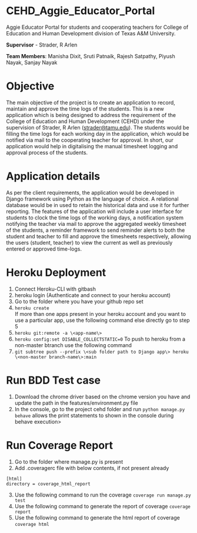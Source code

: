 # CEHD_Aggie_Educator_Portal
Aggie Educator Portal for students and cooperating teachers for College of Education and Human Development division of Texas A&amp;M University.

**Supervisor** - Strader, R Arlen

**Team Members**: Manisha Dixit, Sruti Patnaik, Rajesh Satpathy, Piyush Nayak, Sanjay Nayak

# Objective
The main objective of the project is to create an application to record, maintain and approve the time logs of the students.  This is a new application which is being designed to address the requirement of the College of Education and Human Development (CEHD) under the supervision of Strader, R Arlen (strader@tamu.edu). The students would be filling the time logs for each working day in the application, which would be notified via mail to the cooperating teacher for approval. In short, our application would help in digitalising the manual timesheet logging and approval process of the students. 

# Application details
As per the client requirements, the application would be developed in Django framework using Python as the language of choice. A relational database would be in used to retain the historical data and use it for further reporting. The features of the application will include a user interface for students to clock the time logs of the working days, a notification system notifying the teacher via mail to approve the aggregated weekly timesheet of the students, a reminder framework to send reminder alerts to both the student and teacher to fill and approve the timesheets respectively, allowing the users (student, teacher) to view the current as well as previously entered or approved time-logs. 


# Heroku Deployment
1. Connect Heroku-CLI with gitbash
2. heroku login (Authenticate and connect to your heroku account)
3. Go to the folder where you have your github repo set
5. `heroku create`\
If more than one apps present in your heroku account and you want to use a particular app, use the following command else directly go to step 5
6. `heroku git:remote -a \<app-name\>`
7. `heroku config:set DISABLE_COLLECTSTATIC=0`
To push to heroku from a non-master btranch use the following command
8. `git subtree push --prefix \<sub folder path to Django app\> heroku \<non-master branch-name\>:main`


# Run BDD Test case
1. Download the chrome driver based on the chrome version you have and update the path in the features/environment.py file
2. In the console, go to the project cehd folder and run `python manage.py behave` allows the print statements to shown in the console during behave execution\>

# Run Coverage Report
1. Go to the folder where manage.py is present
2. Add .coveragerc file with below contents, if not present already
```
[html]
directory = coverage_html_report
```
3. Use the following command to run the coverage
`coverage run manage.py test`
4. Use the following command to generate the report of coverage
`coverage report`
5. Use the following command to generate the html report of coverage
`coverage html`


